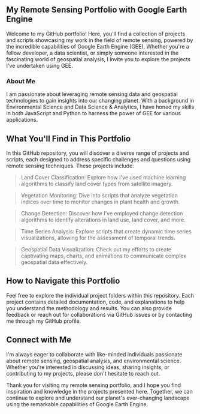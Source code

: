## My Remote Sensing Portfolio with Google Earth Engine
Welcome to my GitHub portfolio! Here, you'll find a collection of projects and scripts showcasing my work in the field of remote sensing, powered by the incredible capabilities of Google Earth Engine (GEE). Whether you're a fellow developer, a data scientist, or simply someone interested in the fascinating world of geospatial analysis, I invite you to explore the projects I've undertaken using GEE.

### About Me
I am passionate about leveraging remote sensing data and geospatial technologies to gain insights into our changing planet. With a background in Environmental Science and Data Science & Analytics, I have honed my skills in both JavaScript and Python to harness the power of GEE for various applications.

## What You'll Find in This Portfolio
In this GitHub repository, you will discover a diverse range of projects and scripts, each designed to address specific challenges and questions using remote sensing techniques. These projects include:

> Land Cover Classification: Explore how I've used machine learning algorithms to classify land cover types from satellite imagery.

> Vegetation Monitoring: Dive into scripts that analyze vegetation indices over time to monitor changes in plant health and growth.

> Change Detection: Discover how I've employed change detection algorithms to identify alterations in land use, land cover, and more.

> Time Series Analysis: Explore scripts that create dynamic time series visualizations, allowing for the assessment of temporal trends.

> Geospatial Data Visualization: Check out my efforts to create captivating maps, charts, and animations to communicate complex geospatial data effectively.

## How to Navigate this Portfolio
Feel free to explore the individual project folders within this repository. Each project contains detailed documentation, code, and explanations to help you understand the methodology and results. You can also provide feedback or reach out for collaborations via GitHub Issues or by contacting me through my GitHub profile.

## Connect with Me
I'm always eager to collaborate with like-minded individuals passionate about remote sensing, geospatial analysis, and environmental science. Whether you're interested in discussing ideas, sharing insights, or contributing to my projects, please don't hesitate to reach out.

Thank you for visiting my remote sensing portfolio, and I hope you find inspiration and knowledge in the projects presented here. Together, we can continue to explore and understand our planet's ever-changing landscape using the remarkable capabilities of Google Earth Engine.

